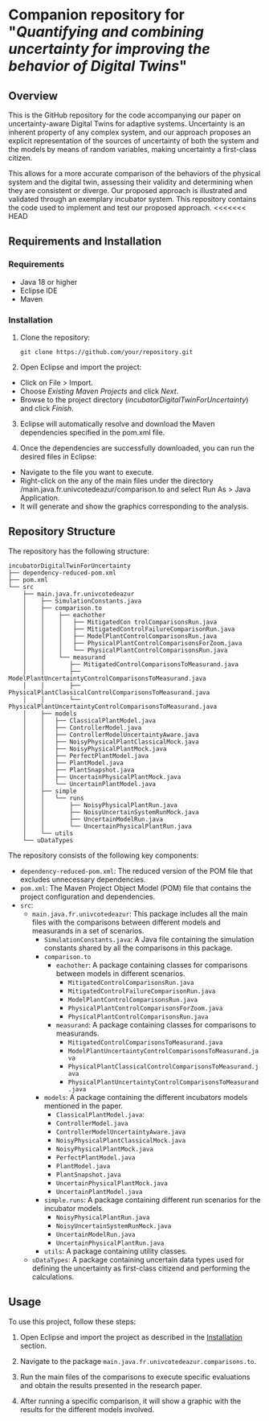 # Companion repository for "*Quantifying and combining uncertainty for improving the behavior of Digital Twins*"

## Overview
This is the GitHub repository for the code accompanying our paper on uncertainty-aware Digital Twins for adaptive systems. Uncertainty is an inherent property of any complex system, and our approach proposes an explicit representation of the sources of uncertainty of both the system and the models by means of random variables, making uncertainty a first-class citizen. 

This allows for a more accurate comparison of the behaviors of the physical system and the digital twin, assessing their validity and determining when they are consistent or diverge. Our proposed approach is illustrated and validated through an exemplary incubator system. This repository contains the code used to implement and test our proposed approach.
<<<<<<< HEAD

## Requirements and Installation

### Requirements

- Java 18 or higher
- Eclipse IDE
- Maven

### Installation

1. Clone the repository:

   ```git clone https://github.com/your/repository.git```

2. Open Eclipse and import the project:

- Click on File > Import.
- Choose _Existing Maven Projects_ and click _Next_.
- Browse to the project directory (_incubatorDigitalTwinForUncertainty_) and click _Finish_.

3. Eclipse will automatically resolve and download the Maven dependencies specified in the pom.xml file. 

4. Once the dependencies are successfully downloaded, you can run the desired files in Eclipse:

- Navigate to the file you want to execute.
- Right-click on the any of the main files under the directory /main.java.fr.univcotedeazur/comparison.to and select Run As > Java Application.
- It will generate and show the graphics corresponding to the analysis.


## Repository Structure

The repository has the following structure:

```
incubatorDigitalTwinForUncertainty
├── dependency-reduced-pom.xml
├── pom.xml
└── src
    ├── main.java.fr.univcotedeazur
    │    ├── SimulationConstants.java
    │    ├── comparison.to 
    │    │    ├── eachother
    │    │    │   ├── MitigatedCon trolComparisonsRun.java
    │    │    │   ├── MitigatedControlFailureComparisonRun.java
    │    │    │   ├── ModelPlantControlComparisonsRun.java
    │    │    │   ├── PhysicalPlantControlComparisonsForZoom.java
    │    │    │   └── PhysicalPlantControlComparisonsRun.java
    │    │    └── measurand
    │    │       ├── MitigatedControlComparisonsToMeasurand.java
    │    │       ├── ModelPlantUncertaintyControlComparisonsToMeasurand.java
    │    │       ├── PhysicalPlantClassicalControlComparisonsToMeasurand.java
    │    │       └── PhysicalPlantUncertaintyControlComparisonsToMeasurand.java
    │    ├── models
    │    │   ├── ClassicalPlantModel.java
    │    │   ├── ControllerModel.java
    │    │   ├── ControllerModelUncertaintyAware.java
    │    │   ├── NoisyPhysicalPlantClassicalMock.java
    │    │   ├── NoisyPhysicalPlantMock.java
    │    │   ├── PerfectPlantModel.java
    │    │   ├── PlantModel.java
    │    │   ├── PlantSnapshot.java
    │    │   ├── UncertainPhysicalPlantMock.java
    │    │   └── UncertainPlantModel.java
    │    ├── simple
    │    │   └── runs
    │    │       ├── NoisyPhysicalPlantRun.java
    │    │       ├── NoisyUncertainSystemRunMock.java
    │    │       ├── UncertainModelRun.java
    │    │       └── UncertainPhysicalPlantRun.java
    │    └── utils
    └── uDataTypes
```

The repository consists of the following key components:

- `dependency-reduced-pom.xml`: The reduced version of the POM file that excludes unnecessary dependencies.
- `pom.xml`: The Maven Project Object Model (POM) file that contains the project configuration and dependencies.
- `src`: 
  - `main.java.fr.univcotedeazur`: This package includes all the main files with the comparisons between different models and measurands in a set of scenarios.
    - `SimulationConstants.java`: A Java file containing the simulation constants shared by all the comparisons in this package.
    - `comparison.to`
      - `eachother`: A package containing classes for comparisons between models in different scenarios.
        - `MitigatedControlComparisonsRun.java`
        - `MitigatedControlFailureComparisonRun.java`
        - `ModelPlantControlComparisonsRun.java`
        - `PhysicalPlantControlComparisonsForZoom.java`
        - `PhysicalPlantControlComparisonsRun.java`
      - `measurand`: A package containing classes for comparisons to measurands.
        - `MitigatedControlComparisonsToMeasurand.java`
        - `ModelPlantUncertaintyControlComparisonsToMeasurand.java`
        - `PhysicalPlantClassicalControlComparisonsToMeasurand.java`
        - `PhysicalPlantUncertaintyControlComparisonsToMeasurand.java`
    - `models`: A package containing  the different incubators models mentioned in the paper.
      - `ClassicalPlantModel.java`:
      - `ControllerModel.java`
      - `ControllerModelUncertaintyAware.java`
      - `NoisyPhysicalPlantClassicalMock.java`
      - `NoisyPhysicalPlantMock.java`
      - `PerfectPlantModel.java`
      - `PlantModel.java`
      - `PlantSnapshot.java`
      - `UncertainPhysicalPlantMock.java`
      - `UncertainPlantModel.java`
    - `simple.runs`: A package containing different run scenarios for the incubator models.
        - `NoisyPhysicalPlantRun.java`
        - `NoisyUncertainSystemRunMock.java`
        - `UncertainModelRun.java`
        - `UncertainPhysicalPlantRun.java`
    - `utils`: A package containing utility classes.
  - `uDataTypes`: A package containing uncertain data types used for defining the uncertainty as first-class citizend and performing the calculations.

## Usage

To use this project, follow these steps:

1. Open Eclipse and import the project as described in the [Installation](#installation) section.

2. Navigate to the package `main.java.fr.univcotedeazur.comparisons.to`.

3. Run the main files of the comparisons to execute specific evaluations and obtain the results presented in the research paper.

4. After running a specific comparison, it will show a graphic with the results for the different models involved.
